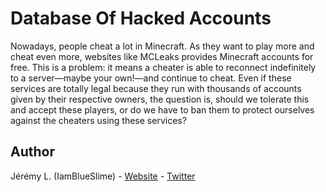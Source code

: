 # Database Of Hacked Accounts

Nowadays, people cheat a lot in Minecraft. As they want to play more and cheat even more, websites
like MCLeaks provides Minecraft accounts for free. This is a problem: it means a cheater is able to
reconnect indefinitely to a server—maybe your own!—and continue to cheat. Even if these services are
totally legal because they run with thousands of accounts given by their respective owners, the question
is, should we tolerate this and accept these players, or do we have to ban them to protect ourselves
against the cheaters using these services?

## Author

Jérémy L. (IamBlueSlime) - [Website](https://blueslime.fr) - [Twitter](https://twitter.com/iamblueslime)
